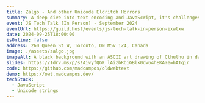 ```yaml
---
title: Zalgo - And other Unicode Eldritch Horrors
summary: A deep dive into text encoding and JavaScript, it's challenges and how to solve them.
event: JS Tech Talk [In Person] - September 2024
eventUrl: https://guild.host/events/js-tech-talk-in-person-ixwtxw
date: 2024-09-25T18:00:00
isOnline: false
address: 260 Queen St W, Toronto, ON M5V 1Z4, Canada
image: ./assets/zalgo.jpg
imageAlt: A black background with an ASCII art drawing of Cthulhu in dark green.
slides: https://1drv.ms/p/s!AivyfQGK_lAizbRbiGBlk0dv64hEKA?e=hATqir
code: https://github.com/madcampos/oldwebtext
demo: https://owt.madcampos.dev/
techStack:
  - JavaScript
  - Unicode strings
---
```

